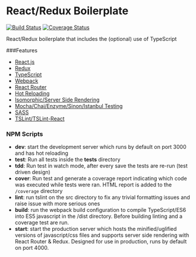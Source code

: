 # React/Redux Boilerplate
[![Build Status](https://travis-ci.org/erik-sn/webapp.svg?branch=master)](https://travis-ci.org/erik-sn/webapp)
[![Coverage Status](https://coveralls.io/repos/github/erik-sn/webapp/badge.svg?branch=master)](https://coveralls.io/github/erik-sn/webapp?branch=master)

React/Redux boilerplate that includes the (optional) use of TypeScript

###Features
- [React.js](https://facebook.github.io/react/)
- [Redux](https://github.com/reactjs/redux)
- [TypeScript](https://www.typescriptlang.org/index.html)
- [Webpack](https://webpack.github.io/)
- [React Router](https://github.com/reactjs/react-router)
- [Hot Reloading](https://github.com/gaearon/react-hot-loader)
- [Isomorphic/Server Side Rendering](http://nerds.airbnb.com/isomorphic-javascript-future-web-apps/)
- [Mocha/Chai/Enzyme/Sinon/Istanbul Testing](https://mochajs.org/)
- [SASS](http://sass-lang.com/)
- [TSLint/TSLint-React](https://palantir.github.io/tslint/)


### NPM Scripts
- <b>dev</b>: start the development server which runs by default on port 3000 and has hot reloading
- <b>test</b>: Run all tests inside the __tests__ directory
- <b>tdd</b>: Run test in watch mode, after every save the tests are re-run (test driven design)
- <b>cover</b>: Run test and generate a coverage report indicating which code was executed while tests were ran. HTML report
is added to the `/coverage` directory
- <b>lint</b>: run tslint on the src directory to fix any trivial formatting issues and raise issue with more serious ones
- <b>build</b>: run the webpack build configuration to compile TypeScript/ES6 into ES5 javascript in the /dist directory. Before
building linting and a coverage test are run.
- <b>start</b>: start the production server which hosts the minified/uglified versions of javascript/css files and supports
server side rendering with React Router & Redux. Designed for use in production, runs by default on port 4000.